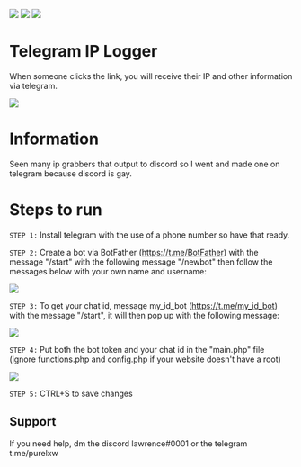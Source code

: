 ![](https://img.shields.io/github/watchers/purelxw/telegram-ip-logger?style=social) ![](https://img.shields.io/github/stars/purelxw/telegram-ip-logger?style=social) ![](https://img.shields.io/github/forks/purelxw/telegram-ip-logger?style=social)

# Telegram IP Logger
When someone clicks the link, you will receive their IP and other information via telegram.

![](https://cdn.discordapp.com/attachments/631162287968747550/795106360034459689/unknown.png)

# Information
Seen many ip grabbers that output to discord so I went and made one on telegram because discord is gay.

# Steps to run
`STEP 1:` Install telegram with the use of a phone number so have that ready.

`STEP 2:` Create a bot via BotFather (https://t.me/BotFather) with the message "/start" with the following message "/newbot" then follow the messages below with your own name and username:

![](https://cdn.discordapp.com/attachments/631162287968747550/795106786906210324/unknown.png)

`STEP 3:` To get your chat id, message my_id_bot (https://t.me/my_id_bot) with the message "/start", it will then pop up with the following message:

![](https://cdn.discordapp.com/attachments/631162287968747550/795107031249190952/unknown.png)

`STEP 4:` Put both the bot token and your chat id in the "main.php" file (ignore functions.php and config.php if your website doesn't have a root)

![](https://cdn.discordapp.com/attachments/631162287968747550/795107335584350218/unknown.png)

`STEP 5:` CTRL+S to save changes

## Support
If you need help, dm the discord lawrence#0001 or the telegram t.me/purelxw
